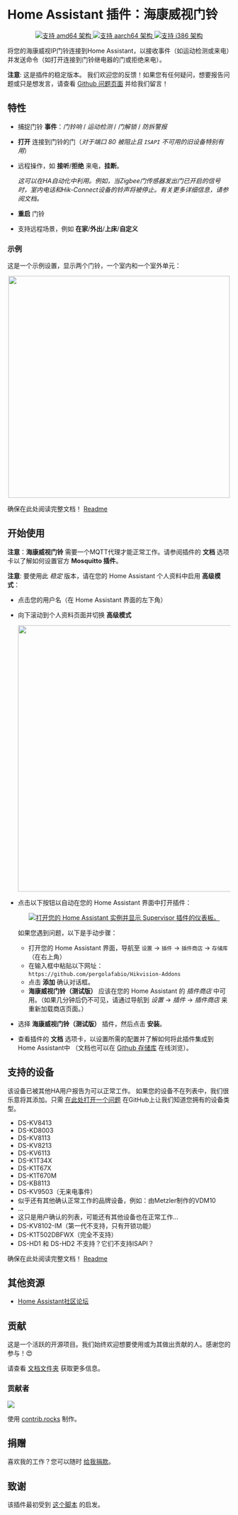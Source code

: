 # Home Assistant 插件：海康威视门铃

<p align="center">
   <a href="https://img.shields.io/badge/amd64-yes-green.svg">
      <img alt="支持 amd64 架构" src="https://img.shields.io/badge/amd64-yes-green.svg">
   </a>
   <a href="https://img.shields.io/badge/aarch64-yes-green.svg">
      <img alt="支持 aarch64 架构" src="https://img.shields.io/badge/aarch64-yes-green.svg">
   </a>
   <a href="https://img.shields.io/badge/i386-yes-green.svg">
      <img alt="支持 i386 架构" src="https://img.shields.io/badge/i386-yes-green.svg">
   </a>
</p>

将您的海康威视IP门铃连接到Home Assistant，以接收事件（如运动检测或来电）并发送命令（如打开连接到门铃继电器的门或拒绝来电）。

__注意__: 这是插件的稳定版本。
我们欢迎您的反馈！如果您有任何疑问，想要报告问题或只是想发言，请查看 [Github 问题页面](https://github.com/pergolafabio/Hikvision-Addons/issues) 并给我们留言！

## 特性
- 捕捉门铃 **事件**：_门铃响_ / _运动检测_ / _门解锁_ / _防拆警报_
- **打开** 连接到门铃的门（_对于端口 80 被阻止且 `ISAPI` 不可用的旧设备特别有用_）
- 远程操作，如 **接听**/**拒绝** 来电，**挂断**。

   _这可以在HA自动化中利用。例如，当Zigbee门传感器发出门已开启的信号时，室内电话和Hik-Connect设备的铃声将被停止。有关更多详细信息，请参阅文档。_
- **重启** 门铃
- 支持远程场景，例如 **在家**/**外出**/**上床**/**自定义**

### 示例

这是一个示例设置，显示两个门铃，一个室内和一个室外单元：

<p align="center">
   <img src="https://raw.githubusercontent.com/pergolafabio/Hikvision-Addons/dev/hikvision-doorbell/assets/docs_sensors.png" width="500px">
</p>

确保在此处阅读完整文档！ [Readme](DOCS.md)

## 开始使用

**注意**：**海康威视门铃** 需要一个MQTT代理才能正常工作。请参阅插件的 **文档** 选项卡以了解如何设置官方 **Mosquitto 插件**。

__注意__: 要使用此 _稳定_ 版本，请在您的 Home Assistant 个人资料中启用 __高级模式__：
   - 点击您的用户名（在 Home Assistant 界面的左下角）
   - 向下滚动到个人资料页面并切换 __高级模式__
     <p align="center">
     <img src="https://user-images.githubusercontent.com/4510647/221361317-a9076a72-9762-4320-8302-24414e6019f2.png" width="600">
     </p>
- 点击以下按钮以自动在您的 Home Assistant 界面中打开插件：
   <p align="center">
      <a href="https://my.home-assistant.io/redirect/supervisor_addon/?addon=aff2db71_hikvision_doorbell_beta&repository_url=https%3A%2F%2Fgithub.com%2Fpergolafabio%2FHikvision-Addons" target="_blank">
         <img src="https://my.home-assistant.io/badges/supervisor_addon.svg" alt="打开您的 Home Assistant 实例并显示 Supervisor 插件的仪表板。" />
      </a>
   </p>

   如果您遇到问题，以下是手动步骤：
   - 打开您的 Home Assistant 界面，导航至 `设置` -> `插件` -> `插件商店` -> `存储库` （在右上角）
   - 在输入框中粘贴以下网址： `https://github.com/pergolafabio/Hikvision-Addons`
   - 点击 **添加** 确认对话框。
   - **海康威视门铃（测试版）** 应该在您的 Home Assistant 的 _插件商店_ 中可用。（如果几分钟后仍不可见，请通过导航到 _设置_ -> _插件_ -> _插件商店_ 来重新加载商店页面。）
- 选择 **海康威视门铃（测试版）** 插件，然后点击 **安装**。
- 查看插件的 **文档** 选项卡，以设置所需的配置并了解如何将此插件集成到 Home Assistant中
（文档也可以在 [Github 存储库](DOCS.md) 在线浏览）。

## 支持的设备
该设备已被其他HA用户报告为可以正常工作。
如果您的设备不在列表中，我们很乐意将其添加。只需 [在此处打开一个问题](https://github.com/pergolafabio/Hikvision-Addons/issues) 在GitHub上让我们知道您拥有的设备类型。

- DS-KV8413
- DS-KD8003
- DS-KV8113
- DS-KV8213
- DS-KV6113
- DS-K1T34X
- DS-K1T67X
- DS-K1T670M
- DS-KB8113
- DS-KV9503（无来电事件）
- 似乎还有其他确认正常工作的品牌设备，例如：由Metzler制作的VDM10
- ...
- 这只是用户确认的列表，可能还有其他设备也在正常工作...
- DS-KV8102-IM（第一代不支持，只有开锁功能）
- DS-K1T502DBFWX（完全不支持）
- DS-HD1 和 DS-HD2 不支持？它们不支持ISAPI？

确保在此处阅读完整文档！ [Readme](DOCS.md)

## 其他资源
- [Home Assistant社区论坛](https://community.home-assistant.io/t/add-on-hikvision-doorbell-integration/532796)

## 贡献

这是一个活跃的开源项目。我们始终欢迎想要使用或为其做出贡献的人。感谢您的参与！:heart_eyes:

请查看 [文档文件夹](docs/) 获取更多信息。

### 贡献者
<a href="https://github.com/pergolafabio/Hikvision-Addons/graphs/contributors">
  <img src="https://contrib.rocks/image?repo=pergolafabio/Hikvision-Addons" />
</a>

使用 [contrib.rocks](https://contrib.rocks) 制作。

## 捐赠
 喜欢我的工作？您可以随时 [给我捐款](https://paypal.me/pergolafabio)。

## 致谢
该插件最初受到 [这个脚本](https://github.com/laszlojakab/hikvision-intercom-python-demo) 的启发。